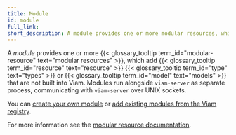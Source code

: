 ```yaml
---
title: Module
id: module
full_link:
short_description: A module provides one or more modular resources, which add resource types or models that are not built into Viam.
---
```


A _module_ provides one or more {{< glossary_tooltip term_id="modular-resource" text="modular resources" >}}, which add {{< glossary_tooltip term_id="resource" text="resource" >}} {{< glossary_tooltip term_id="type" text="types" >}} or {{< glossary_tooltip term_id="model" text="models" >}} that are not built into Viam.
Modules run alongside `viam-server` as separate process, communicating with `viam-server` over UNIX sockets.

You can [create your own module](/registry/create/) or [add existing modules from the Viam registry](/registry/configure/).

For more information see the [modular resource documentation](/registry/).

